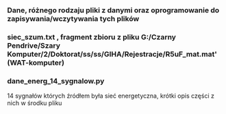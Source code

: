 ### Dane, różnego rodzaju pliki z danymi oraz oprogramowanie do zapisywania/wczytywania tych plików
### siec_szum.txt , fragment zbioru z pliku G:/Czarny Pendrive/Szary Komputer/2/Doktorat/ss/ss/GIHA/Rejestracje/R5uF_mat.mat' (WAT-komputer)
### dane_energ_14_sygnalow.py 
14 sygnałów których źródłem była sieć energetyczna, krótki opis części z nich w środku pliku

